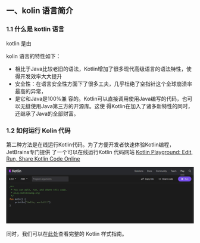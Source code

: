 ## 一、kolin 语言简介

### 1.1 什么是 kotlin 语言

kotlin 是由 

kolin 语言的特性如下：

- 相比于Java比较老旧的语法，Kotlin增加了很多现代高级语言的语法特性，使得开发效率大大提升
- 安全性：在语言安全性方面下了很多工夫，几乎杜绝了空指针这个全球崩溃率最高的异常，
- 是它和Java是100%兼 容的。Kotlin可以直接调用使用Java编写的代码，也可以无缝使用Java第三方的开源库。这使 得Kotlin在加入了诸多新特性的同时，还继承了Java的全部财富。



### 1.2 如何运行 Kolin 代码

第二种方法是在线运行Kotlin代码。为了方便开发者快速体验Kotlin编程，JetBrains专门提供 了一个可以在线运行Kotlin 代码网站 [Kotlin Playground: Edit, Run, Share Kotlin Code Online](https://play.kotlinlang.org/#eyJ2ZXJzaW9uIjoiMi4yLjAiLCJwbGF0Zm9ybSI6ImphdmEiLCJhcmdzIjoiIiwibm9uZU1hcmtlcnMiOnRydWUsInRoZW1lIjoiaWRlYSIsImNvZGUiOiIvKipcbiAqIFlvdSBjYW4gZWRpdCwgcnVuLCBhbmQgc2hhcmUgdGhpcyBjb2RlLlxuICogcGxheS5rb3RsaW5sYW5nLm9yZ1xuICovXG5mdW4gbWFpbigpIHtcbiAgICBwcmludGxuKFwiSGVsbG8sIHdvcmxkISEhXCIpXG59In0=)

![image-20250628211402803](images/image-20250628211402803.png)

同时，我们可以在[此处](https://developer.android.google.cn/kotlin/style-guide?hl=zh-cn)查看完整的 Kotlin 样式指南。

